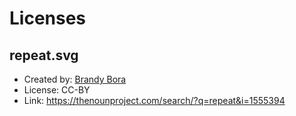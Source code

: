 # Licenses

## repeat.svg
- Created by: [Brandy Bora](https://thenounproject.com/brandy.bora/)
- License: CC-BY
- Link: https://thenounproject.com/search/?q=repeat&i=1555394
